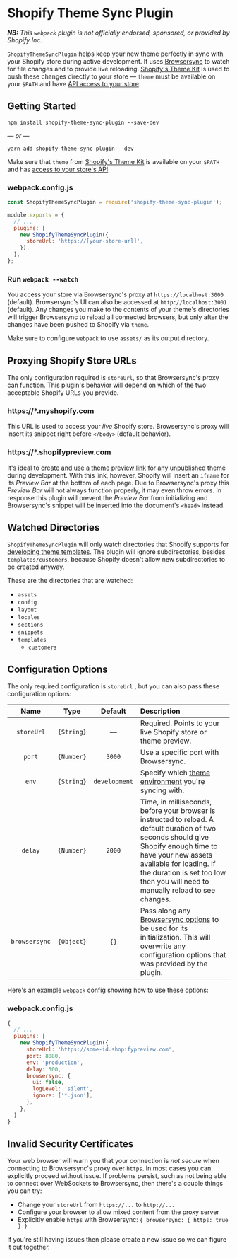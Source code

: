 # Shopify Theme Sync Plugin

_**NB:** This `webpack` plugin is not officially endorsed, sponsored, or provided by Shopify Inc._

`ShopifyThemeSyncPlugin` helps keep your new theme perfectly in sync with your Shopify store during active development. It uses [Browsersync](https://browsersync.io) to watch for file changes and to provide live reloading. [Shopify's Theme Kit](https://shopify.github.io/themekit/) is used to push these changes directly to your store &mdash; `theme` must be available on your `$PATH` and have [API access to your store](https://shopify.github.io/themekit/#get-api-access).

## Getting Started

```
npm install shopify-theme-sync-plugin --save-dev
```

&mdash; _or_ &mdash;

```
yarn add shopify-theme-sync-plugin --dev
```

Make sure that `theme` from [Shopify's Theme Kit](https://shopify.github.io/themekit/) is available on your `$PATH` and has [access to your store's API](https://shopify.github.io/themekit/#get-api-access).

### webpack.config.js

```javascript
const ShopifyThemeSyncPlugin = require('shopify-theme-sync-plugin');

module.exports = {
  // ...
  plugins: [
    new ShopifyThemeSyncPlugin({
      storeUrl: 'https://[your-store-url]',
    }),
  ],
};
```

### Run `webpack --watch`

You access your store via Browsersync's proxy at `https://localhost:3000` (default). Browsersync's UI can also be accessed at `http://localhost:3001` (default). Any changes you make to the contents of your theme's directories will trigger Browsersync to reload all connected browsers, but only after the changes have been pushed to Shopify via `theme`.

Make sure to configure `webpack` to use `assets/` as its output directory.

## Proxying Shopify Store URLs

The only configuration required is `storeUrl`, so that Browsersync's proxy can function. This plugin's behavior will depend on which of the two acceptable Shopify URLs you provide.

### https://*.myshopify.com

This URL is used to access your _live_ Shopify store. Browsersync's proxy will insert its snippet right before `</body>` (default behavior).

### https://*.shopifypreview.com

It's ideal to [create and use a theme preview link](https://help.shopify.com/en/manual/using-themes/adding-themes#share-a-theme-preview-with-others) for any unpublished theme during development. With this link, however, Shopify will insert an `iframe` for its _Preview Bar_ at the bottom of each page. Due to Browsersync's proxy this _Preview Bar_ will not always function properly, it may even throw errors. In response this plugin will prevent the _Preview Bar_ from initializing and Browsersync's snippet will be inserted into the document's `<head>` instead.

## Watched Directories

`ShopifyThemeSyncPlugin` will only watch directories that Shopify supports for [developing theme templates](https://shopify.dev/tutorials/develop-theme-templates). The plugin will ignore subdirectories, besides `templates/customers`, because Shopify doesn't allow new subdirectories to be created anyway.

These are the directories that are watched:

- `assets`
- `config`
- `layout`
- `locales`
- `sections`
- `snippets`
- `templates`
  - `customers`

## Configuration Options

The only required configuration is `storeUrl` , but you can also pass these configuration options:

|     Name      |    Type    |    Default    | Description                                                                                                                                                                                                                                                               |
| :-----------: | :--------: | :-----------: | :------------------------------------------------------------------------------------------------------------------------------------------------------------------------------------------------------------------------------------------------------------------------ |
|  `storeUrl`   | `{String}` |    &mdash;    | Required. Points to your live Shopify store or theme preview.                                                                                                                                                                                                             |
|    `port`     | `{Number}` |    `3000`     | Use a specific port with Browsersync.                                                                                                                                                                                                                                     |
|     `env`     | `{String}` | `development` | Specify which [theme environment](https://shopify.github.io/themekit/commands/#using-environments) you're syncing with.                                                                                                                                                   |
|    `delay`    | `{Number}` |    `2000`     | Time, in milliseconds, before your browser is instructed to reload. A default duration of two seconds should give Shopify enough time to have your new assets available for loading. If the duration is set too low then you will need to manually reload to see changes. |
| `browsersync` | `{Object}` |     `{}`      | Pass along any [Browsersync options](https://www.browsersync.io/docs/option) to be used for its initialization. This will overwrite any configuration options that was provided by the plugin.                                                                            |

Here's an example `webpack` config showing how to use these options:

### webpack.config.js

```javascript
{
  // ...
  plugins: [
    new ShopifyThemeSyncPlugin({
      storeUrl: 'https://some-id.shopifypreview.com',
      port: 8080,
      env: 'production',
      delay: 500,
      browsersync: {
        ui: false,
        logLevel: 'silent',
        ignore: ['*.json'],
      },
    },
  ]
}
```

## Invalid Security Certificates

Your web browser will warn you that your connection is _not secure_ when connecting to Browsersync's proxy over `https`. In most cases you can explicitly proceed without issue. If problems persist, such as not being able to connect over WebSockets to Browsersync, then there's a couple things you can try:

- Change your `storeUrl` from `https://...` to `http://...`
- Configure your browser to allow mixed content from the proxy server
- Explicitly enable `https` with Browsersync: `{ browsersync: { https: true } }`

If you're still having issues then please create a new issue so we can figure it out together.
